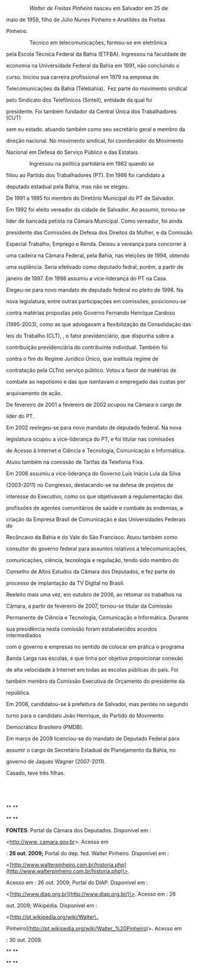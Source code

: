 

 



                *Walter de Freitas Pinheiro* nasceu em Salvador em 25 de

maio de 1959, filho de Júlio Nunes Pinheiro e Anatildes de Freitas

Pinheiro.



                Técnico em telecomunicações, formou-se em eletrônica

pela Escola Técnica Federal da Bahia (ETFBA). Ingressou na faculdade de

economia na Universidade Federal da Bahia em 1991, não concluindo o

curso. Iniciou sua carreira profissional em 1979 na empresa de

Telecomunicações da Bahia (Telebahia).  Fez parte do movimento sindical

pelo Sindicato dos Telefônicos (Sintell), entidade da qual foi

presidente. Foi também fundador da Central Única dos Trabalhadores (CUT)

sem eu estado. atuando também como seu secretário geral e membro da

direção nacional. No movimento sindical, foi coordenador do Movimento

Nacional em Defesa do Serviço Público e das Estatais.



                Ingressou na política partidária em 1982 quando se

filiou ao Partido dos Trabalhadores (PT). Em 1986 foi candidato a

deputado estadual pela Bahia, mas não se elegeu.



De 1991 a 1995 foi membro do Diretório Municipal do PT de Salvador.



Em 1992 foi eleito vereador da cidade de Salvador. Ao assumir, tornou-se

líder de bancada petista na Câmara Municipal. Como vereador, foi ainda

presidente das Comissões de Defesa dos Direitos da Mulher, e da Comissão

Especial Trabalho, Emprego e Renda. Deixou a vereança para concorrer à

uma cadeira na Câmara Federal, pela Bahia, nas eleições de 1994, obtendo

uma suplência. Seria efetivado como deputado fedral, porém, a partir de

janeiro de 1997. Em 1998 assumiu a vice-liderança do PT na Casa.



Elegeu-se para novo mandato de deputado federal no pleito de 1998. Na

nova legislatura, entre outras participações em comissões, posicionou-se

contra matérias propostas pelo Governo Fernando Henrique Cardoso

(1995-2003), como as que advogavam a flexibilização da Consolidação das

leis do Trabalho (CLT), , o fator previdenciário, que dispunha sobre a

contribuição previdenciária do contribuinte individual. Também foi

contra o fim do Regime Jurídico Único, que instituía regime de

contratação pela CLTno serviço público. Votou a favor de matérias de

combate ao nepotismo e das que isentavam o empregado das custas por

arquivamento de ação.



De fevereiro de 2001 a fevereiro de 2002 ocupou na Câmara o cargo de

líder do PT.



Em 2002 reelegeu-se para novo mandato de deputado federal. Na nova

legislatura ocupou a vice-liderança do PT, e foi titular nas comissões

de Acesso à Internet e Ciência e Tecnologia, Comunicação e Informática.

Atuou também na comissão de Tarifas da Telefonia Fixa.



Em 2006 assumiu a vice-liderança do Governo Luís Inácio Lula da Silva

(2003-2011) no Congresso, destacando-se na defesa de projetos de

interesse do Executivo, como os que objetivavam a regulamentação das

profissões de agentes comunitários de saúde e combate às endemias, a

criação da Empresa Brasil de Comunicação e das Universidades Federais do

Recôncavo da Bahia e do Vale do São Francisco. Atuou também como

consultor do governo federal para assuntos relativos a telecomunicações,

comunicações, ciência, tecnologia e regulação, tendo sido membro do

Conselho de Altos Estudos da Câmara dos Deputados, e fez parte do

processo de implantação da TV Digital no Brasil.



Reeleito mais uma vez, em outubro de 2006, ao retomar os trabalhos na

Câmara, a partir de fevereiro de 2007, tornou-se titular da Comissão

Permanente de Ciência e Tecnologia, Comunicação e Informática. Durante

sua presidência nesta comissão foram estabelecidos acordos intermediados

com o governo e empresas no sentido de colocar em prática o programa

Banda Larga nas escolas, e que tinha por objetivo proporcionar conexão

de alta velocidade à Internet em todas as escolas públicas do país. Foi

também membro da Comissão Executiva de Orçamento do presidente da

república.



Em 2008, candidatou-se à prefeitura de Salvador, mas perdeu no segundo

turno para o candidato João Henrique, do Partido do Movimento

Democrático Brasileiro (PMDB).



Em março de 2009 licenciou-se do mandato de Deputado Federal para

assumir o cargo de Secretário Estadual de Planejamento da Bahia, no

governo de Jaques Wagner (2007-2011).



Casado, teve três filhas.



 



 



** **



** **



**FONTES**: Portal da Câmara dos Deputados. Disponível em :

\<[http://www. camara.gov.br](http://www.%20camara.gov.br/)\>. Acesso em

: **26 out. 2009;** Portal do dep. fed. Walter Pinheiro. Disponível em :

\<[http://www.walterpinheiro.com.br/historia.php](http://www.walterpinheiro.com.br/historia.php)\>.

Acesso em : 26 out. 2009; Portal do DIAP. Disponível em :

\<[http://www.diap.org.br](http://www.diap.org.br/)\>. Acesso em : 26

out. 2009; Wikipédia. Disponível em :

\<[http://pt.wikipedia.org/wiki/Walter\_

Pinheiro](http://pt.wikipedia.org/wiki/Walter_%20Pinheiro)\>. Acesso em

: 30 out. 2009.



** **



** **



 



 

